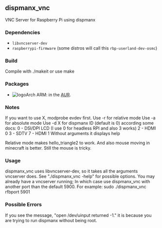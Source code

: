 ## dispmanx_vnc

VNC Server for Raspberry Pi using dispmanx

### Dependencies

* `libvncserver-dev`
* `raspberrypi-firmware` (some distros will call this `rbp-userland-dev-osmc`)

### Build

Compile with ./makeit or use make

### Packages
* ![logo](http://www.monitorix.org/imgs/archlinux.png "arch logo")Arch ARM: in the [AUR](https://aur.archlinux.org/packages/dispmanx_vnc).

### Notes
If you want to use X, modprobe evdev first.
Use -r for relative mode
Use -a for absolute mode
Use -d X for dispmanx ID (default is 0)
            according some docs:
            0 - DSI/DPI LCD (I use 0 for headless RPI and also 3 works)
            2 - HDMI 0
            3 - SDTV
            7 - HDMI 1
Without arguments it displays help

Relative mode makes hello_triangle2 to work. And also mouse moving in minecraft is better.
Still the mouse is tricky.

### Usage
dispmanx_vnc uses libvncserver-dev, so it takes all the arguments vncserver does.  See "./dispmanx_vnc -help" for possible options.
You may already have a vncserver running; In which case use dispmanx_vnc with another port than the default 5900. For example:
sudo ./dispmanx_vnc rfbport 5901


### Possible Errors
If you see the message, "open /dev/uinput returned -1." it is because you are trying to run dispmanx without being root.
